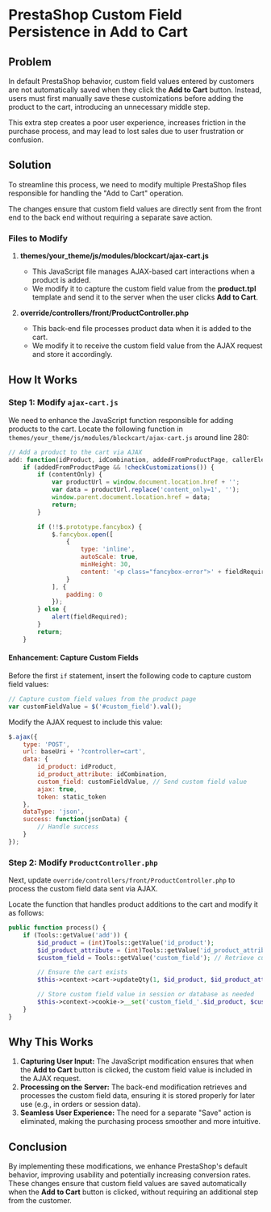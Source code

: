 # PrestaShop Custom Field Persistence in Add to Cart

## Problem

In default PrestaShop behavior, 
custom field values entered by customers are not automatically saved when they 
click the **Add to Cart** button. Instead, 
users must first manually save these customizations before adding the product 
to the cart, introducing an unnecessary middle step. 

This extra step creates a poor user experience, 
increases friction in the purchase process, 
and may lead to lost sales due to user frustration or confusion.

## Solution

To streamline this process, 
we need to modify multiple PrestaShop files responsible for handling the "Add to Cart" operation. 

The changes ensure that custom field values are directly sent from the front end to the back end 
without requiring a separate save action.

### Files to Modify

1. **themes/your_theme/js/modules/blockcart/ajax-cart.js**
   - This JavaScript file manages AJAX-based cart interactions when a product is added.
   - We modify it to capture the custom field value from the **product.tpl** template and send it to the server when the user clicks **Add to Cart**.

2. **override/controllers/front/ProductController.php**
   - This back-end file processes product data when it is added to the cart.
   - We modify it to receive the custom field value from the AJAX request and store it accordingly.

## How It Works

### Step 1: Modify `ajax-cart.js`

We need to enhance the JavaScript function responsible for adding products to the cart. Locate the following function in `themes/your_theme/js/modules/blockcart/ajax-cart.js` around line 280:

```javascript
// Add a product to the cart via AJAX
add: function(idProduct, idCombination, addedFromProductPage, callerElement, quantity, wishlist) {
    if (addedFromProductPage && !checkCustomizations()) {
        if (contentOnly) {
            var productUrl = window.document.location.href + '';
            var data = productUrl.replace('content_only=1', '');
            window.parent.document.location.href = data;
            return;
        }

        if (!!$.prototype.fancybox) {
            $.fancybox.open([
                {
                    type: 'inline',
                    autoScale: true,
                    minHeight: 30,
                    content: '<p class="fancybox-error">' + fieldRequired + '</p>'
                }
            ], {
                padding: 0
            });
        } else {
            alert(fieldRequired);
        }
        return;
    }
```

#### Enhancement: Capture Custom Fields

Before the first `if` statement, insert the following code to capture custom field values:

```javascript
// Capture custom field values from the product page
var customFieldValue = $('#custom_field').val();
```

Modify the AJAX request to include this value:

```javascript
$.ajax({
    type: 'POST',
    url: baseUri + '?controller=cart',
    data: {
        id_product: idProduct,
        id_product_attribute: idCombination,
        custom_field: customFieldValue, // Send custom field value
        ajax: true,
        token: static_token
    },
    dataType: 'json',
    success: function(jsonData) {
        // Handle success
    }
});
```

### Step 2: Modify `ProductController.php`

Next, update `override/controllers/front/ProductController.php` to process the custom field data sent via AJAX.

Locate the function that handles product additions to the cart and modify it as follows:

```php
public function process() {
    if (Tools::getValue('add')) {
        $id_product = (int)Tools::getValue('id_product');
        $id_product_attribute = (int)Tools::getValue('id_product_attribute');
        $custom_field = Tools::getValue('custom_field'); // Retrieve custom field data

        // Ensure the cart exists
        $this->context->cart->updateQty(1, $id_product, $id_product_attribute);

        // Store custom field value in session or database as needed
        $this->context->cookie->__set('custom_field_'.$id_product, $custom_field);
    }
}
```

## Why This Works

1. **Capturing User Input:** The JavaScript modification ensures that when the **Add to Cart** button is clicked, the custom field value is included in the AJAX request.
2. **Processing on the Server:** The back-end modification retrieves and processes the custom field data, ensuring it is stored properly for later use (e.g., in orders or session data).
3. **Seamless User Experience:** The need for a separate "Save" action is eliminated, making the purchasing process smoother and more intuitive.

## Conclusion

By implementing these modifications, we enhance PrestaShop's default behavior, improving usability and potentially increasing conversion rates. These changes ensure that custom field values are saved automatically when the **Add to Cart** button is clicked, without requiring an additional step from the customer.

